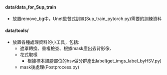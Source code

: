 
#### data/data_for_Sup_train
 - 放置remove_bg中，Unet監督式訓練(Sup_train_pytorch.py)需要的訓練資料


#### data/tools/

- 放置各種處理資料的小工具，包括:
  - 遮罩轉換、重複檢查、根據mask產出去背影像、
  - 花式取樣
    - 根據標本翅膀部位的hsv做分群產出label(get_imgs_label_byHSV.py)
  - mask後處理(Postprocess.py)

